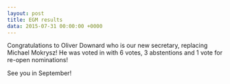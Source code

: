 ```yaml
---
layout: post
title: EGM results
data: 2015-07-31 00:00:00 +0000
---
```


Congratulations to Oliver Downard who is our new secretary, replacing Michael Mokrysz! He was voted in with 6 votes, 3 abstentions and 1 vote for re-open nominations!

See you in September!
